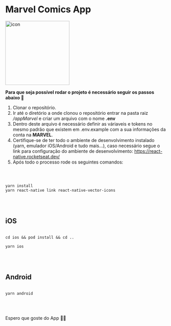 # Marvel Comics App

<img src="https://i.ibb.co/wd9nhhp/icon.png" alt="icon" border="0" height="200px"></a>


<strong>Para que seja possível rodar o projeto é necessário seguir os passos abaixo  🚀</strong>

1. Clonar o repositório.
2. Ir até o diretório a onde clonou o repositório entrar na pasta raiz */appMarvel* e criar um arquivo com o nome **.env**
3. Dentro deste arquivo é necessário definir as váriaveis e tokens no mesmo padrão que existem em .env.example com a sua informações da conta na **MARVEL**.
4. Certifique-se de ter todo o ambiente de desenvolvimento instalado (yarn, emulador iOS/Android e tudo mais...), caso necessário segue o link para configuração do ambiente de desenvolvimento: <a style="color:#7e46c3; font-weight:500">https://react-native.rocketseat.dev/</a>
4. Após todo o processo rode os seguintes comandos:

<br />

<pre>
<code>
yarn install
yarn react-native link react-native-vector-icons
</code>
</pre>

<br />

## <b>iOS</b>
<pre>
<code>
cd ios && pod install && cd ..

yarn ios
</code>
</pre>

<br />

## <b>Android</B>
<pre>
<code>
yarn android
</code>
</pre>


<br />

Espero que goste do App 🥷🏼
